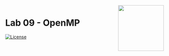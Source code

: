 <img src="https://raw.githubusercontent.com/cc3-an-ug/logo/main/logo.png" width="145px" align="right" />

# Lab 09 - OpenMP

[![License](https://img.shields.io/github/license/cc3-an-ug/lab09-openmp)](https://github.com/cc3-an-ug/lab09-openmp/blob/main/LICENSE)
